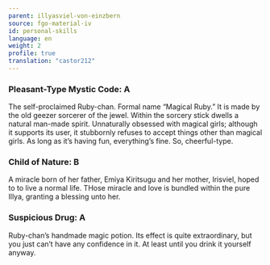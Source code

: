 ```yaml
---
parent: illyasviel-von-einzbern
source: fgo-material-iv
id: personal-skills
language: en
weight: 2
profile: true
translation: "castor212"
---
```


### Pleasant-Type Mystic Code: A

The self-proclaimed Ruby-chan. Formal name “Magical Ruby.”
It is made by the old geezer sorcerer of the jewel. Within the sorcery stick dwells a natural man-made spirit.
Unnaturally obsessed with magical girls; although it supports its user, it stubbornly refuses to accept things other than magical girls.
As long as it’s having fun, everything’s fine. So, cheerful-type.

### Child of Nature: B

A miracle born of her father, Emiya Kiritsugu and her mother, Irisviel, hoped to to live a normal life.
THose miracle and love is bundled within the pure Illya, granting a blessing unto her.

### Suspicious Drug: A

Ruby-chan’s handmade magic potion. Its effect is quite extraordinary, but you just can’t have any confidence in it. At least until you drink it yourself anyway.

